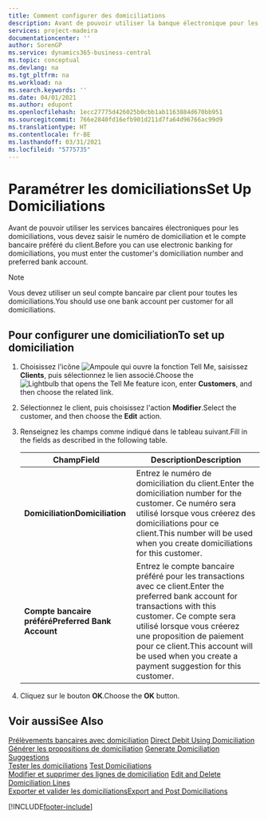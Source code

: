 ```yaml
---
title: Comment configurer des domiciliations
description: Avant de pouvoir utiliser la banque électronique pour les domiciliations, vous devez entrer le compte bancaire préféré et le numéro de domiciliation du client.
services: project-madeira
documentationcenter: ''
author: SorenGP
ms.service: dynamics365-business-central
ms.topic: conceptual
ms.devlang: na
ms.tgt_pltfrm: na
ms.workload: na
ms.search.keywords: ''
ms.date: 04/01/2021
ms.author: edupont
ms.openlocfilehash: 1ecc27775d426025b0cbb1ab1163884d670bb951
ms.sourcegitcommit: 766e2840fd16efb901d211d7fa64d96766ac99d9
ms.translationtype: HT
ms.contentlocale: fr-BE
ms.lasthandoff: 03/31/2021
ms.locfileid: "5775735"
---
```

# <a name="set-up-domiciliations"></a><span data-ttu-id="9f133-103">Paramétrer les domiciliations</span><span class="sxs-lookup"><span data-stu-id="9f133-103">Set Up Domiciliations</span></span>
<span data-ttu-id="9f133-104">Avant de pouvoir utiliser les services bancaires électroniques pour les domiciliations, vous devez saisir le numéro de domiciliation et le compte bancaire préféré du client.</span><span class="sxs-lookup"><span data-stu-id="9f133-104">Before you can use electronic banking for domiciliations, you must enter the customer's domiciliation number and preferred bank account.</span></span>  

> [!NOTE]  
>  <span data-ttu-id="9f133-105">Vous devez utiliser un seul compte bancaire par client pour toutes les domiciliations.</span><span class="sxs-lookup"><span data-stu-id="9f133-105">You should use one bank account per customer for all domiciliations.</span></span>  

## <a name="to-set-up-domiciliation"></a><span data-ttu-id="9f133-106">Pour configurer une domiciliation</span><span class="sxs-lookup"><span data-stu-id="9f133-106">To set up domiciliation</span></span>  

1.  <span data-ttu-id="9f133-107">Choisissez l'icône ![Ampoule qui ouvre la fonction Tell Me](../../media/ui-search/search_small.png "Dites-moi ce que vous voulez faire"), saisissez **Clients**, puis sélectionnez le lien associé.</span><span class="sxs-lookup"><span data-stu-id="9f133-107">Choose the ![Lightbulb that opens the Tell Me feature](../../media/ui-search/search_small.png "Tell me what you want to do") icon, enter **Customers**, and then choose the related link.</span></span>  
2.  <span data-ttu-id="9f133-108">Sélectionnez le client, puis choisissez l'action **Modifier**.</span><span class="sxs-lookup"><span data-stu-id="9f133-108">Select the customer, and then choose the **Edit** action.</span></span>  
3.  <span data-ttu-id="9f133-109">Renseignez les champs comme indiqué dans le tableau suivant.</span><span class="sxs-lookup"><span data-stu-id="9f133-109">Fill in the fields as described in the following table.</span></span>  

    |<span data-ttu-id="9f133-110">Champ</span><span class="sxs-lookup"><span data-stu-id="9f133-110">Field</span></span>|<span data-ttu-id="9f133-111">Description</span><span class="sxs-lookup"><span data-stu-id="9f133-111">Description</span></span>|  
    |---------------------------------|---------------------------------------|  
    |<span data-ttu-id="9f133-112">**Domiciliation**</span><span class="sxs-lookup"><span data-stu-id="9f133-112">**Domiciliation**</span></span>|<span data-ttu-id="9f133-113">Entrez le numéro de domiciliation du client.</span><span class="sxs-lookup"><span data-stu-id="9f133-113">Enter the domiciliation number for the customer.</span></span> <span data-ttu-id="9f133-114">Ce numéro sera utilisé lorsque vous créerez des domiciliations pour ce client.</span><span class="sxs-lookup"><span data-stu-id="9f133-114">This number will be used when you create domiciliations for this customer.</span></span>|  
    |<span data-ttu-id="9f133-115">**Compte bancaire préféré**</span><span class="sxs-lookup"><span data-stu-id="9f133-115">**Preferred Bank Account**</span></span>|<span data-ttu-id="9f133-116">Entrez le compte bancaire préféré pour les transactions avec ce client.</span><span class="sxs-lookup"><span data-stu-id="9f133-116">Enter the preferred bank account for transactions with this customer.</span></span> <span data-ttu-id="9f133-117">Ce compte sera utilisé lorsque vous créerez une proposition de paiement pour ce client.</span><span class="sxs-lookup"><span data-stu-id="9f133-117">This account will be used when you create a payment suggestion for this customer.</span></span>|  

4.  <span data-ttu-id="9f133-118">Cliquez sur le bouton **OK**.</span><span class="sxs-lookup"><span data-stu-id="9f133-118">Choose the **OK** button.</span></span>  

## <a name="see-also"></a><span data-ttu-id="9f133-119">Voir aussi</span><span class="sxs-lookup"><span data-stu-id="9f133-119">See Also</span></span>  
 <span data-ttu-id="9f133-120">[Prélèvements bancaires avec domiciliation](direct-debit-using-domiciliation.md) </span><span class="sxs-lookup"><span data-stu-id="9f133-120">[Direct Debit Using Domiciliation](direct-debit-using-domiciliation.md) </span></span>  
 <span data-ttu-id="9f133-121">[Générer les propositions de domiciliation](how-to-generate-domiciliation-suggestions.md) </span><span class="sxs-lookup"><span data-stu-id="9f133-121">[Generate Domiciliation Suggestions](how-to-generate-domiciliation-suggestions.md) </span></span>  
 <span data-ttu-id="9f133-122">[Tester les domiciliations](how-to-test-domiciliations.md) </span><span class="sxs-lookup"><span data-stu-id="9f133-122">[Test Domiciliations](how-to-test-domiciliations.md) </span></span>  
 <span data-ttu-id="9f133-123">[Modifier et supprimer des lignes de domiciliation](how-to-edit-and-delete-domiciliation-lines.md) </span><span class="sxs-lookup"><span data-stu-id="9f133-123">[Edit and Delete Domiciliation Lines](how-to-edit-and-delete-domiciliation-lines.md) </span></span>  
 [<span data-ttu-id="9f133-124">Exporter et valider les domiciliations</span><span class="sxs-lookup"><span data-stu-id="9f133-124">Export and Post Domiciliations</span></span>](how-to-export-and-post-domiciliations.md)


[!INCLUDE[footer-include](../../includes/footer-banner.md)]